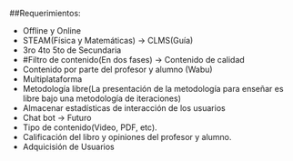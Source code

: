 ##Requerimientos:

- Offline y Online
- STEAM(Física y Matemáticas) → CLMS(Guía)
- 3ro 4to 5to de Secundaria
- #Filtro de contenido(En dos fases) → Contenido de calidad 
- Contenido por parte del profesor y alumno (Wabu)
- Multiplataforma
- Metodología libre(La presentación de la metodología para enseñar es libre bajo una metodología de iteraciones)
- Almacenar estadísticas de interacción de los usuarios
- Chat bot → Futuro
- Tipo de contenido(Video, PDF, etc).
- Calificación del libro y opiniones del profesor y alumno.
- Adquicisión de Usuarios
